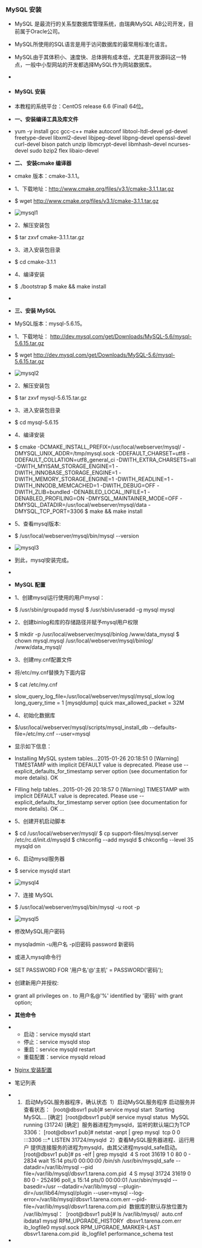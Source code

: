 ### MySQL 安装

- MySQL 是最流行的关系型数据库管理系统，由瑞典MySQL AB公司开发，目前属于Oracle公司。

- MySQL所使用的SQL语言是用于访问数据库的最常用标准化语言。

- MySQL由于其体积小、速度快、总体拥有成本低，尤其是开放源码这一特点，一般中小型网站的开发都选择MySQL作为网站数据库。

-  

- #### MySQL 安装

- 本教程的系统平台：CentOS release 6.6 (Final) 64位。

- **一、安装编译工具及库文件**

- yum -y install gcc gcc-c++ make autoconf libtool-ltdl-devel gd-devel freetype-devel libxml2-devel libjpeg-devel libpng-devel openssl-devel curl-devel bison patch unzip libmcrypt-devel libmhash-devel ncurses-devel sudo bzip2 flex libaio-devel

- **二、 安装cmake 编译器**

- cmake 版本：cmake-3.1.1。

- 1、下载地址：<http://www.cmake.org/files/v3.1/cmake-3.1.1.tar.gz>

- $ wget <http://www.cmake.org/files/v3.1/cmake-3.1.1.tar.gz>

- ![mysql1](file:///C:/Users/24593/AppData/Local/Temp/msohtmlclip1/01/clip_image001.png)

- 2、解压安装包

- $ tar zxvf cmake-3.1.1.tar.gz

- 3、进入安装包目录

- $ cd cmake-3.1.1

- 4、编译安装 

- $ ./bootstrap
    $ make && make install

-  

- **三、安装 MySQL**

- MySQL版本：mysql-5.6.15。

- 1、下载地址： <http://dev.mysql.com/get/Downloads/MySQL-5.6/mysql-5.6.15.tar.gz>

- $ wget <http://dev.mysql.com/get/Downloads/MySQL-5.6/mysql-5.6.15.tar.gz>

- ![mysql2](file:///C:/Users/24593/AppData/Local/Temp/msohtmlclip1/01/clip_image002.png)

- 2、解压安装包

- $ tar zxvf mysql-5.6.15.tar.gz

- 3、进入安装包目录

- $ cd mysql-5.6.15

- 4、编译安装 

- $ cmake -DCMAKE_INSTALL_PREFIX=/usr/local/webserver/mysql/ -DMYSQL_UNIX_ADDR=/tmp/mysql.sock -DDEFAULT_CHARSET=utf8 -DDEFAULT_COLLATION=utf8_general_ci
   -DWITH_EXTRA_CHARSETS=all -DWITH_MYISAM_STORAGE_ENGINE=1 -DWITH_INNOBASE_STORAGE_ENGINE=1 -DWITH_MEMORY_STORAGE_ENGINE=1 -DWITH_READLINE=1 -DWITH_INNODB_MEMCACHED=1 -DWITH_DEBUG=OFF -DWITH_ZLIB=bundled -DENABLED_LOCAL_INFILE=1 -DENABLED_PROFILING=ON -DMYSQL_MAINTAINER_MODE=OFF -DMYSQL_DATADIR=/usr/local/webserver/mysql/data -DMYSQL_TCP_PORT=3306
    $ make && make install

- 5、查看mysql版本:

- $ /usr/local/webserver/mysql/bin/mysql --version

- ![mysql3](file:///C:/Users/24593/AppData/Local/Temp/msohtmlclip1/01/clip_image003.png)

- 到此，mysql安装完成。

-  

- **MySQL 配置**

- 1、创建mysql运行使用的用户mysql：

- $ /usr/sbin/groupadd mysql
    $ /usr/sbin/useradd -g mysql mysql

- 2、创建binlog和库的存储路径并赋予mysql用户权限

- $ mkdir -p /usr/local/webserver/mysql/binlog /www/data_mysql
    $ chown mysql.mysql /usr/local/webserver/mysql/binlog/
   /www/data_mysql/

- 3、创建my.cnf配置文件

- 将/etc/my.cnf替换为下面内容

- $ cat /etc/my.cnf

- slow_query_log_file=/usr/local/webserver/mysql/mysql_slow.log
    long_query_time = 1
    [mysqldump]
    quick
    max_allowed_packet = 32M

- 4、初始化数据库

- $/usr/local/webserver/mysql/scripts/mysql_install_db --defaults-file=/etc/my.cnf  --user=mysql

- 显示如下信息：

- Installing MySQL system tables...2015-01-26
   20:18:51
   0 [Warning]
   TIMESTAMP with implicit DEFAULT value is deprecated. Please use --explicit_defaults_for_timestamp
   server option (see documentation for more details).
    OK

- Filling help tables...2015-01-26
   20:18:57
   0 [Warning]
   TIMESTAMP with implicit DEFAULT value is deprecated. Please use --explicit_defaults_for_timestamp
   server option (see documentation for more details).
    OK
    ...

- 5、创建开机启动脚本

- $ cd /usr/local/webserver/mysql/
    $ cp support-files/mysql.server /etc/rc.d/init.d/mysqld 
    $ chkconfig --add mysqld 
    $ chkconfig --level 35
   mysqld on

- 6、启动mysql服务器

- $ service mysqld start

- ![mysql4](file:///C:/Users/24593/AppData/Local/Temp/msohtmlclip1/01/clip_image004.png)

- 7、连接 MySQL

- $ /usr/local/webserver/mysql/bin/mysql -u root -p

- ![mysql5](file:///C:/Users/24593/AppData/Local/Temp/msohtmlclip1/01/clip_image005.png)

- 修改MySQL用户密码

- mysqladmin -u用户名 -p旧密码 password 新密码

- 或进入mysql命令行

- SET PASSWORD FOR '用户名'@'主机' = PASSWORD(‘密码');

- 创建新用户并授权:

- grant all privileges on *.* to 用户名@'%' identified by '密码' with grant option;

- **其他命令**

- - 启动：service mysqld      start
  - 停止：service mysqld      stop
  - 重启：service      mysqld restart
  - 重载配置：service      mysqld reload

-  [Nginx 安装配置](http://www.runoob.com/linux/nginx-install-setup.html)

-  笔记列表

- 1.  
     ​            启动MySQL服务器程序，确认状态
     ​            1）启动MySQL服务程序
     ​            启动服务并查看状态：
     ​            [root@dbsvr1 pub]# service mysql start
     ​            Starting MySQL...                                     [确定]
     ​            [root@dbsvr1 pub]# service mysql status
     ​            MySQL running (31724)                                 [确定]
     ​            服务器进程为mysqld，监听的默认端口为TCP 3306：
     ​            [root@dbsvr1 pub]# netstat -anpt | grep mysql
     ​            tcp        0      0
     ​      :::3306        :::*       LISTEN      31724/mysqld
     ​            2）查看MySQL服务器进程、运行用户
     ​            提供连接服务的进程为mysqld，由其父进程mysqld_safe启动。
     ​            [root@dbsvr1 pub]# ps -elf | grep mysqld
     ​            4 S root     31619     1  0  80   0 -  2834 wait   15:14 pts/0    00:00:00 /bin/sh /usr/bin/mysqld_safe --datadir=/var/lib/mysql --pid file=/var/lib/mysql/dbsvr1.tarena.com.pid
     ​            4 S mysql    31724 31619  0  80   0 - 252496 poll_s 15:14 pts/0   00:00:01 /usr/sbin/mysqld --basedir=/usr --datadir=/var/lib/mysql --plugin-dir=/usr/lib64/mysql/plugin --user=mysql --log-error=/var/lib/mysql/dbsvr1.tarena.com.err --pid-file=/var/lib/mysql/dbsvr1.tarena.com.pid
     ​            数据库的默认存放位置为 /var/lib/mysql：
     ​            [root@dbsvr1 pub]# ls /var/lib/mysql/
     ​            auto.cnf               ibdata1      mysql               RPM_UPGRADE_HISTORY
     ​            dbsvr1.tarena.com.err 
     ​      ib_logfile0  mysql.sock          RPM_UPGRADE_MARKER-LAST
     ​            dbsvr1.tarena.com.pid 
     ​      ib_logfile1 
     ​      performance_schema  test

-  